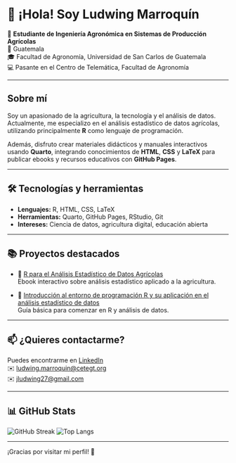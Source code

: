 # 👋 ¡Hola! Soy Ludwing Marroquín

🌱 **Estudiante de Ingeniería Agronómica en Sistemas de Producción Agrícolas**  
📍 Guatemala  
🎓 Facultad de Agronomía, Universidad de San Carlos de Guatemala  
💻 Pasante en el Centro de Telemática, Facultad de Agronomía

---

## Sobre mí

Soy un apasionado de la agricultura, la tecnología y el análisis de datos. Actualmente, me especializo en el análisis estadístico de datos agrícolas, utilizando principalmente **R** como lenguaje de programación.

Además, disfruto crear materiales didácticos y manuales interactivos usando **Quarto**, integrando conocimientos de **HTML**, **CSS** y **LaTeX** para publicar ebooks y recursos educativos con **GitHub Pages**.

---

## 🛠️ Tecnologías y herramientas

- **Lenguajes:** R, HTML, CSS, LaTeX  
- **Herramientas:** Quarto, GitHub Pages, RStudio, Git  
- **Intereses:** Ciencia de datos, agricultura digital, educación abierta

---

## 📚 Proyectos destacados

- 📖 [R para el Análisis Estadístico de Datos Agrícolas](https://ludwing-mj.github.io/R-para-el-analisis-estadistico-de-datos-/)  
  Ebook interactivo sobre análisis estadístico aplicado a la agricultura.

- 📖 [Introducción al entorno de programación R y su aplicación en el análisis estadístico de datos](https://introduccion-r-cete.vercel.app/)  
  Guía básica para comenzar en R y análisis de datos.

---



## 📫 ¿Quieres contactarme?

Puedes encontrarme en [LinkedIn](https://www.linkedin.com/in/ludwing-mj/)  
✉️ ludwing.marroquin@cetegt.org  
✉️ jludwing27@gmail.com

---
## 📊 GitHub Stats

![GitHub Streak](https://github-readme-streak-stats.herokuapp.com?user=Ludwing-MJ&theme=radical&locale=es&mode=weekly)
![Top Langs](https://github-readme-stats.vercel.app/api/top-langs/?username=ludwing-mj&layout=compact&theme=radical)

---

¡Gracias por visitar mi perfil! 🚀
